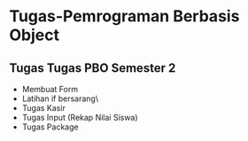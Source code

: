 # Tugas-Pemrograman Berbasis Object
## Tugas Tugas PBO Semester 2
- Membuat Form
- Latihan if bersarang\
- Tugas Kasir
- Tugas Input (Rekap Nilai Siswa)
- Tugas Package



